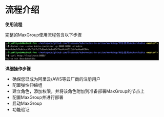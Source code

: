 # 流程介绍

**使用流程**

完整的MaxGroup使用流程包含以下步骤

![](../../.gitbook/assets/image%20%2832%29.png)

**详细操作步骤**

* 确保您已成为阿里云/AWS等云厂商的注册用户
* 配置弹性伸缩组
* 建立角色，添加权限，并将该角色附加到准备部署MaxGroup的节点上
* 配置MaxGroup并进行部署
* 启动MaxGroup
* 功能验证

